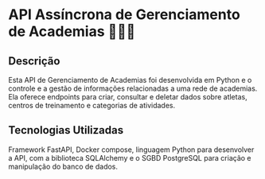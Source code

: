# API Assíncrona de Gerenciamento de Academias 🏋️‍♀️💪

## Descrição
Esta API de Gerenciamento de Academias foi desenvolvida em Python e o controle e a gestão de informações relacionadas a uma rede de academias. Ela oferece endpoints para criar, consultar e deletar dados sobre atletas, centros de treinamento e categorias de atividades.

## Tecnologias Utilizadas
Framework FastAPI, Docker compose, linguagem Python para desenvolver a API, com a biblioteca SQLAlchemy e o SGBD PostgreSQL para criação e manipulação do banco de dados.
